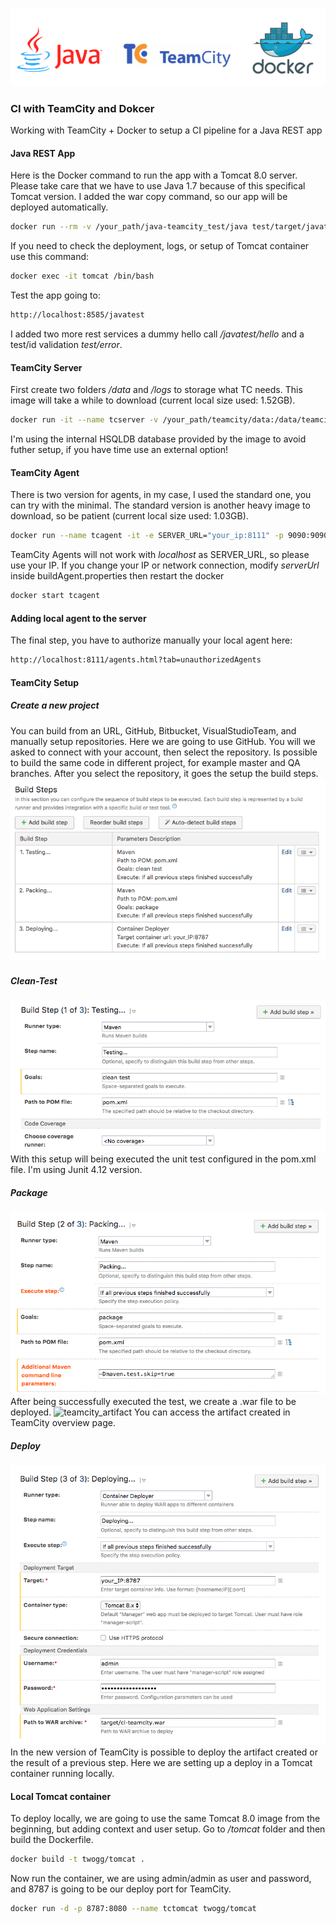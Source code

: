 ![header](imgs/header.png)
### CI with TeamCity and Dokcer

Working with TeamCity + Docker to setup a CI pipeline for a Java REST app

#### Java REST App
Here is the Docker command to run the app with a Tomcat 8.0 server. Please take care that we have to use Java 1.7 because of this specifical Tomcat version. I added the war copy command, so our app will be deployed automatically. 
```sh
docker run --rm -v /your_path/java-teamcity_test/java test/target/javatest.war:/usr/local/tomcat/webapps/javatest.war -it -p 8585:8080 --name=tomcat tomcat:8.0
```

If you need to check the deployment, logs, or setup of Tomcat container use this command:
```sh
docker exec -it tomcat /bin/bash
```

Test the app going to:
```sh
http://localhost:8585/javatest
```
I added two more rest services a dummy hello call */javatest/hello* and a test/id validation *test/error*.

#### TeamCity Server 
First create two folders */data* and */logs* to storage what TC needs. This image will take a while to download (current local size used: 1.52GB).
```sh
docker run -it --name tcserver -v /your_path/teamcity/data:/data/teamcity_server/datadir -v /your_path/teamcity/logs:/opt/teamcity/logs -p 8111:8111 jetbrains/teamcity-server
```
I'm using the internal HSQLDB database provided by the image to avoid futher setup, if you have time use an external option!

#### TeamCity Agent 
There is two version for agents, in my case, I used the standard one, you can try with the minimal. The standard version is another heavy image to download, so be patient (current local size used: 1.03GB).
```sh
docker run --name tcagent -it -e SERVER_URL="your_ip:8111" -p 9090:9090 -v /your_path/teamcity/agent:/data/teamcity_agent/conf jetbrains/teamcity-agent
```
TeamCity Agents will not work with *localhost* as SERVER_URL, so please use your IP. If you change your IP or network connection, modify *serverUrl* inside buildAgent.properties then restart the docker
```sh
docker start tcagent
```

#### Adding local agent to the server
The final step, you have to authorize manually your local agent here:
```sh
http://localhost:8111/agents.html?tab=unauthorizedAgents
```

#### TeamCity Setup

##### Create a new project
You can build from an URL, GitHub, Bitbucket, VisualStudioTeam, and manually setup repositories. Here we are going to use GitHub. You will we asked to connect with your account, then select the repository. Is possible to build the same code in different project, for example master and QA branches. After you select the repository, it goes the setup the build steps. 
![teamcity_setup_steps](imgs/tc_setup_steps.png)

##### Clean-Test
![teamcity_setup_step1](imgs/tc_setup_step1.png)
With this setup will being executed the unit test configured in the pom.xml file. I'm using Junit 4.12 version.

##### Package
![teamcity_setup_step2](imgs/tc_setup_step2.png)
After being successfully executed the test, we create a .war file to be deployed. 
![teamcity_artifact](tc_artifact.png)
You can access the artifact created in TeamCity overview page. 

##### Deploy
![teamcity_setup_step3](imgs/tc_setup_step3.png)
In the new version of TeamCity is possible to deploy the artifact created or the result of a previous step. Here we are setting up a deploy in a Tomcat container running locally. 

#### Local Tomcat container

To deploy locally, we are going to use the same Tomcat 8.0 image from the beginning, but adding context and user setup. Go to */tomcat* folder and then build the Dockerfile.
```sh
docker build -t twogg/tomcat .
```
Now run the container, we are using admin/admin as user and password, and 8787 is going to be our deploy port for TeamCity.
```sh
docker run -d -p 8787:8080 --name tctomcat twogg/tomcat
```
